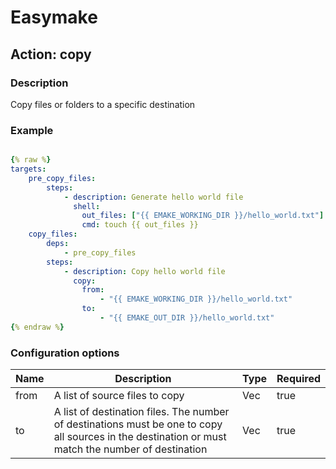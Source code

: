 # Easymake

## Action: copy

### Description

Copy files or folders to a specific destination


### Example

```yaml

{% raw %}
targets:
    pre_copy_files:
        steps:
            - description: Generate hello world file
              shell:
                out_files: ["{{ EMAKE_WORKING_DIR }}/hello_world.txt"]
                cmd: touch {{ out_files }}
    copy_files:
        deps:
            - pre_copy_files
        steps:
            - description: Copy hello world file
              copy: 
                from: 
                    - "{{ EMAKE_WORKING_DIR }}/hello_world.txt"
                to:
                    - "{{ EMAKE_OUT_DIR }}/hello_world.txt"
{% endraw %}

```

### Configuration options

| Name | Description | Type | Required |
| ---- | ----------- | -- | -- |
| from | A list of source files to copy | Vec<String> | true |
| to | A list of destination files. The number of destinations must be one to copy all sources in the destination or must match the number of destination | Vec<String> | true |
